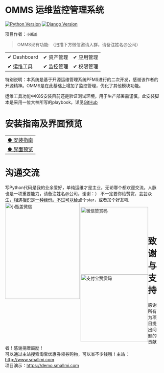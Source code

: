 OMMS 运维监控管理系统
=======================
[![Python Version](https://img.shields.io/badge/Python--3.6.2-paasing-green.svg)](https://img.shields.io/badge/Python--3.6.2-paasing-green.svg)
[![Django Version](https://img.shields.io/badge/Django--2.1.4-paasing-green.svg)](https://img.shields.io/badge/Django--2.1.4-paasing-green.svg)

项目作者：`小瓶盖`

> OMMS现有功能: （扫描下方微信邀请入群，请备注姓名@公司）

<table border="0">
    <tr>
        <td><a>✔ Dashboard</a></td>
        <td><a>✔ 资产管理</a></td>
        <td><a>✔ 应用管理</a></td>
    </tr>
    <tr>
        <td><a>✔ 运维工具</a></td>
        <td><a>✔ 监控管理</a></td>
        <td><a>✔ 权限管理</a></td>
    </tr>
</table>

特别说明：本系统是基于开源运维管理系统PFMS进行的二次开发，感谢该作者的开源精神。OMMS是在此基础上增加了监控管理，优化了其他模块功能。

运维工具功能中K8S安装目前还是验证测试环境，用于生产部署需谨慎。此安装脚本是采用一位大神所写的playbook，详见[GitHub](https://github.com/gjmzj/kubeasz.git)


安装指南及界面预览
=========================
<table border="0">
    <tr>
        <td><a href="doc/install/README.md">● 安装指南</a></td>
    </tr>
    <tr>
        <td><a href="doc/install/OMMSPRE.md">● 界面预览</a></td>
    </tr>
</table>


沟通交流
=========================
写Python代码是我的业余爱好，单纯运维才是主业，无论哪个都欢迎交流。人脉也是一项重要能力，请备注姓名@公司，谢谢：）
不一定要你给赞赏，芸芸众生，相遇相识是一种缘份。不过可以给点个star，或者加个好友吼
<br>
<img src="https://images.gitee.com/uploads/images/2019/0129/172228_8aabccd0_1521920.jpeg" width="244" height="314" alt="小瓶盖微信" align=left />

<img src="https://images.gitee.com/uploads/images/2019/0129/171904_f6efc3e7_1521920.jpeg" width="220" height="220" alt="微信赞赏码" style="float: left;"/>
<img src="https://images.gitee.com/uploads/images/2019/0129/172138_4a5aa6bc_1521920.jpeg" width="220" height="220" alt="支付宝赞赏码" style="float: left;"/>
<br><br><br>

致谢与支持
=========================
感谢所有为项目提出问题的贡献者！感谢捐赠鼓励！<br>
可以通过主站搜索淘宝优惠券领券购物，可以省不少钱哦！主站：http://www.smallmi.com <br>
项目演示：https://demo.smallmi.com